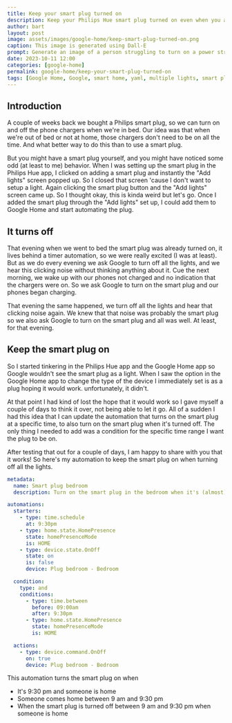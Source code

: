 ```yaml
---
title: Keep your smart plug turned on
description: Keep your Philips Hue smart plug turned on even when you ask Google to turn off all the lights.
author: bart
layout: post
image: assets/images/google-home/keep-smart-plug-turned-on.png
caption: This image is generated using Dall-E
prompt: Generate an image of a person struggling to turn on a power strip in a small home in a minimalistic flat style
date: 2023-10-11 12:00
categories: [google-home]
permalink: google-home/keep-your-smart-plug-turned-on
tags: [Google Home, Google, smart home, yaml, multiple lights, smart plug, Philips Hue]
---
```


## Introduction

A couple of weeks back we bought a Philips smart plug, so we can turn on and off the phone chargers when we're in bed. Our idea was that when we're out of bed or not at home, those chargers don't need to be on all the time. And what better way to do this than to use a smart plug.

But you might have a smart plug yourself, and you might have noticed some odd (at least to me) behavior. When I was setting up the smart plug in the Philips Hue app, I clicked on adding a smart plug and instantly the "Add lights" screen popped up. So I closed that screen 'cause I don't want to setup a light. Again clicking the smart plug button and the "Add lights" screen came up. So I thought okay, this is kinda weird but let's go. Once I added the smart plug through the "Add lights" set up, I could add them to Google Home and start automating the plug.

## It turns off

That evening when we went to bed the smart plug was already turned on, it lives behind a timer automation, so we were really excited (I was at least). But as we do every evening we ask Google to turn off all the lights, and we hear this clicking noise without thinking anything about it. Cue the next morning, we wake up with our phones not charged and no indication that the chargers were on. So we ask Google to turn on the smart plug and our phones began charging.

That evening the same happened, we turn off all the lights and hear that clicking noise again. We knew that that noise was probably the smart plug so we also ask Google to turn on the smart plug and all was well. At least, for that evening.

## Keep the smart plug on

So I started tinkering in the Philips Hue app and the Google Home app so Google wouldn't see the smart plug as a light. When I saw the option in the Google Home app to change the type of the device I immediately set is as a plug hoping it would work. unfortunately, it didn't.

At that point I had kind of lost the hope that it would work so I gave myself a couple of days to think it over, not being able to let it go. All of a sudden I had this idea that I can update the automation that turns on the smart plug at a specific time, to also turn on the smart plug when it's turned off. The only thing I needed to add was a condition for the specific time range I want the plug to be on.

After testing that out for a couple of days, I am happy to share with you that it works! So here's my automation to keep the smart plug on when turning off all the lights.


```yaml
metadata:
  name: Smart plug bedroom
  description: Turn on the smart plug in the bedroom when it's (almost) bedtime

automations:
  starters:
    - type: time.schedule
      at: 9:30pm
    - type: home.state.HomePresence
      state: homePresenceMode
      is: HOME
    - type: device.state.OnOff
      state: on
      is: false
      device: Plug bedroom - Bedroom

  condition:
    type: and
    conditions:
      - type: time.between
        before: 09:00am
        after: 9:30pm
      - type: home.state.HomePresence
        state: homePresenceMode
        is: HOME

  actions:
    - type: device.command.OnOff
      on: true
      device: Plug bedroom - Bedroom
```

This automation turns the smart plug on when

* It's 9:30 pm and someone is home
* Someone comes home between 9 am and 9:30 pm
* When the smart plug is turned off between 9 am and 9:30 pm when someone is home